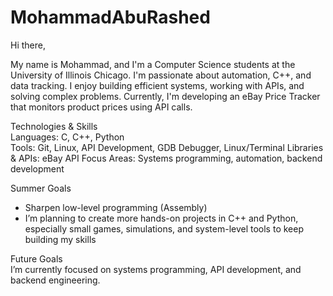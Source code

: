 # MohammadAbuRashed

Hi there,

My name is Mohammad, and I'm a Computer Science students at the University of Illinois Chicago. 
I'm passionate about automation, C++, and data tracking. I enjoy building efficient systems, working with APIs, and solving complex problems.
Currently, I'm developing an eBay Price Tracker that monitors product prices using API calls.

Technologies & Skills  
Languages: C, C++, Python  
Tools: Git, Linux, API Development, GDB Debugger, Linux/Terminal
Libraries & APIs: eBay API
Focus Areas: Systems programming, automation, backend development

Summer Goals
- Sharpen low-level programming (Assembly)
- I’m planning to create more hands-on projects in C++ and Python, especially small games, simulations, and system-level tools to keep building my skills

Future Goals  
I’m currently focused on systems programming, API development, and backend engineering.
